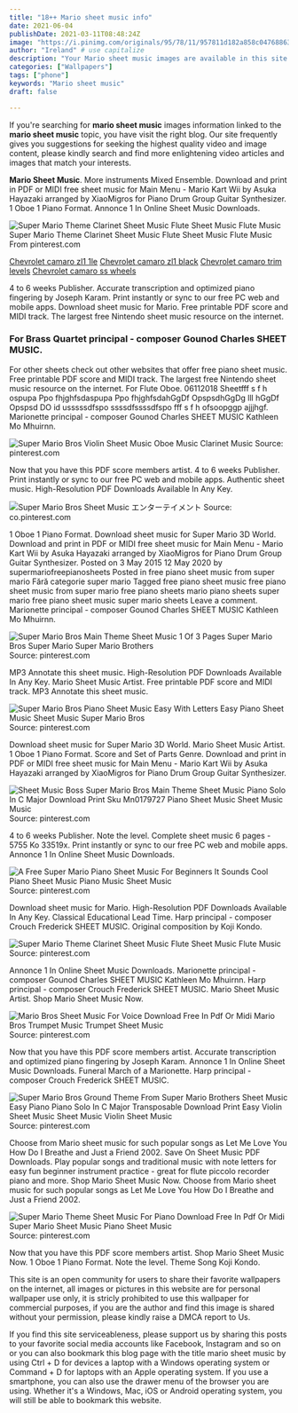 ```yaml
---
title: "18++ Mario sheet music info"
date: 2021-06-04
publishDate: 2021-03-11T08:48:24Z
image: "https://i.pinimg.com/originals/95/78/11/957811d182a858c04768863cd4495c28.png"
author: "Ireland" # use capitalize
description: "Your Mario sheet music images are available in this site. Mario sheet music are a topic that is being searched for and liked by netizens today. You can Find and Download the Mario sheet music files here. Download all free vectors."
categories: ["Wallpapers"]
tags: ["phone"]
keywords: "Mario sheet music"
draft: false

---
```


If you're searching for **mario sheet music** images information linked to the **mario sheet music** topic, you have visit the right  blog.  Our site frequently  gives you  suggestions  for seeking  the highest  quality video and image  content, please kindly search and find more enlightening video articles and images  that match your interests.

**Mario Sheet Music**. More instruments Mixed Ensemble. Download and print in PDF or MIDI free sheet music for Main Menu - Mario Kart Wii by Asuka Hayazaki arranged by XiaoMigros for Piano Drum Group Guitar Synthesizer. 1 Oboe 1 Piano Format. Annonce 1 In Online Sheet Music Downloads.

![Super Mario Theme Clarinet Sheet Music Flute Sheet Music Flute Music](https://i.pinimg.com/originals/fb/0b/61/fb0b6140efe25012eb3c2a0adfde10ce.png "Super Mario Theme Clarinet Sheet Music Flute Sheet Music Flute Music")
Super Mario Theme Clarinet Sheet Music Flute Sheet Music Flute Music From pinterest.com

[Chevrolet camaro zl1 1le](/chevrolet-camaro-zl1-1le/)
[Chevrolet camaro zl1 black](/chevrolet-camaro-zl1-black/)
[Chevrolet camaro trim levels](/chevrolet-camaro-trim-levels/)
[Chevrolet camaro ss wheels](/chevrolet-camaro-ss-wheels/)

4 to 6 weeks Publisher. Accurate transcription and optimized piano fingering by Joseph Karam. Print instantly or sync to our free PC web and mobile apps. Download sheet music for Mario. Free printable PDF score and MIDI track. The largest free Nintendo sheet music resource on the internet.

### For Brass Quartet principal - composer Gounod Charles SHEET MUSIC.

For other sheets check out other websites that offer free piano sheet music. Free printable PDF score and MIDI track. The largest free Nintendo sheet music resource on the internet. For Flute Oboe. 06112018 Sheetfff s f h ospupa Ppo fhjghfsdaspupa Ppo fhjghfsdahGgDf OpspsdhGgDg lll hGgDf Opspsd DO id usssssdfspo ssssdfssssdfspo fff s f h ofsoopggp ajjjhgf. Marionette principal - composer Gounod Charles SHEET MUSIC Kathleen Mo Mhuirnn.


![Super Mario Bros Violin Sheet Music Oboe Music Clarinet Music](https://i.pinimg.com/originals/e9/21/49/e92149f670904147ca1ceb7ba196b2e0.png "Super Mario Bros Violin Sheet Music Oboe Music Clarinet Music")
Source: pinterest.com

Now that you have this PDF score members artist. 4 to 6 weeks Publisher. Print instantly or sync to our free PC web and mobile apps. Authentic sheet music. High-Resolution PDF Downloads Available In Any Key.

![Super Mario Bros Sheet Music エンターテイメント](https://i.pinimg.com/originals/33/3f/b9/333fb9282b3717d45715587d2888935e.jpg "Super Mario Bros Sheet Music エンターテイメント")
Source: co.pinterest.com

1 Oboe 1 Piano Format. Download sheet music for Super Mario 3D World. Download and print in PDF or MIDI free sheet music for Main Menu - Mario Kart Wii by Asuka Hayazaki arranged by XiaoMigros for Piano Drum Group Guitar Synthesizer. Posted on 3 May 2015 12 May 2020 by supermariofreepianosheets Posted in free piano sheet music from super mario Fără categorie super mario Tagged free piano sheet music free piano sheet music from super mario free piano sheets mario piano sheets super mario free piano sheet music super mario sheets Leave a comment. Marionette principal - composer Gounod Charles SHEET MUSIC Kathleen Mo Mhuirnn.

![Super Mario Bros Main Theme Sheet Music 1 Of 3 Pages Super Mario Bros Super Mario Super Mario Brothers](https://i.pinimg.com/originals/6c/97/a8/6c97a8f2fd6490eb79b50206efe87aae.png "Super Mario Bros Main Theme Sheet Music 1 Of 3 Pages Super Mario Bros Super Mario Super Mario Brothers")
Source: pinterest.com

MP3 Annotate this sheet music. High-Resolution PDF Downloads Available In Any Key. Mario Sheet Music Artist. Free printable PDF score and MIDI track. MP3 Annotate this sheet music.

![Super Mario Bros Piano Sheet Music Easy With Letters Easy Piano Sheet Music Sheet Music Super Mario Bros](https://i.pinimg.com/originals/de/89/51/de8951e7c351b474010da504f434a95b.jpg "Super Mario Bros Piano Sheet Music Easy With Letters Easy Piano Sheet Music Sheet Music Super Mario Bros")
Source: pinterest.com

Download sheet music for Super Mario 3D World. Mario Sheet Music Artist. 1 Oboe 1 Piano Format. Score and Set of Parts Genre. Download and print in PDF or MIDI free sheet music for Main Menu - Mario Kart Wii by Asuka Hayazaki arranged by XiaoMigros for Piano Drum Group Guitar Synthesizer.

![Sheet Music Boss Super Mario Bros Main Theme Sheet Music Piano Solo In C Major Download Print Sku Mn0179727 Piano Sheet Music Sheet Music Music](https://i.pinimg.com/originals/27/95/c3/2795c32d76d4dde68c0f36e6dc2d079e.gif "Sheet Music Boss Super Mario Bros Main Theme Sheet Music Piano Solo In C Major Download Print Sku Mn0179727 Piano Sheet Music Sheet Music Music")
Source: pinterest.com

4 to 6 weeks Publisher. Note the level. Complete sheet music 6 pages - 5755 Ko 33519x. Print instantly or sync to our free PC web and mobile apps. Annonce 1 In Online Sheet Music Downloads.

![A Free Super Mario Piano Sheet Music For Beginners It Sounds Cool Piano Sheet Music Piano Music Sheet Music](https://i.pinimg.com/originals/37/f9/f7/37f9f7f3199f19a2ab538e1db769a33d.png "A Free Super Mario Piano Sheet Music For Beginners It Sounds Cool Piano Sheet Music Piano Music Sheet Music")
Source: pinterest.com

Download sheet music for Mario. High-Resolution PDF Downloads Available In Any Key. Classical Educational Lead Time. Harp principal - composer Crouch Frederick SHEET MUSIC. Original composition by Koji Kondo.

![Super Mario Theme Clarinet Sheet Music Flute Sheet Music Flute Music](https://i.pinimg.com/originals/fb/0b/61/fb0b6140efe25012eb3c2a0adfde10ce.png "Super Mario Theme Clarinet Sheet Music Flute Sheet Music Flute Music")
Source: pinterest.com

Annonce 1 In Online Sheet Music Downloads. Marionette principal - composer Gounod Charles SHEET MUSIC Kathleen Mo Mhuirnn. Harp principal - composer Crouch Frederick SHEET MUSIC. Mario Sheet Music Artist. Shop Mario Sheet Music Now.

![Mario Bros Sheet Music For Voice Download Free In Pdf Or Midi Mario Bros Trumpet Music Trumpet Sheet Music](https://i.pinimg.com/originals/6d/86/68/6d8668faee4d05486b3911c83494599d.png "Mario Bros Sheet Music For Voice Download Free In Pdf Or Midi Mario Bros Trumpet Music Trumpet Sheet Music")
Source: pinterest.com

Now that you have this PDF score members artist. Accurate transcription and optimized piano fingering by Joseph Karam. Annonce 1 In Online Sheet Music Downloads. Funeral March of a Marionette. Harp principal - composer Crouch Frederick SHEET MUSIC.

![Super Mario Bros Ground Theme From Super Mario Brothers Sheet Music Easy Piano Piano Solo In C Major Transposable Download Print Easy Violin Sheet Music Sheet Music Violin Sheet Music](https://i.pinimg.com/originals/09/46/b2/0946b2600bc87c0c8022bf1ffedd55db.gif "Super Mario Bros Ground Theme From Super Mario Brothers Sheet Music Easy Piano Piano Solo In C Major Transposable Download Print Easy Violin Sheet Music Sheet Music Violin Sheet Music")
Source: pinterest.com

Choose from Mario sheet music for such popular songs as Let Me Love You How Do I Breathe and Just a Friend 2002. Save On Sheet Music PDF Downloads. Play popular songs and traditional music with note letters for easy fun beginner instrument practice - great for flute piccolo recorder piano and more. Shop Mario Sheet Music Now. Choose from Mario sheet music for such popular songs as Let Me Love You How Do I Breathe and Just a Friend 2002.

![Super Mario Theme Sheet Music For Piano Download Free In Pdf Or Midi Super Mario Sheet Music Piano Sheet Music](https://i.pinimg.com/originals/95/78/11/957811d182a858c04768863cd4495c28.png "Super Mario Theme Sheet Music For Piano Download Free In Pdf Or Midi Super Mario Sheet Music Piano Sheet Music")
Source: pinterest.com

Now that you have this PDF score members artist. Shop Mario Sheet Music Now. 1 Oboe 1 Piano Format. Note the level. Theme Song Koji Kondo.

This site is an open community for users to share their favorite wallpapers on the internet, all images or pictures in this website are for personal wallpaper use only, it is stricly prohibited to use this wallpaper for commercial purposes, if you are the author and find this image is shared without your permission, please kindly raise a DMCA report to Us.

If you find this site serviceableness, please support us by sharing this posts to your favorite social media accounts like Facebook, Instagram and so on or you can also bookmark this blog page with the title mario sheet music by using Ctrl + D for devices a laptop with a Windows operating system or Command + D for laptops with an Apple operating system. If you use a smartphone, you can also use the drawer menu of the browser you are using. Whether it's a Windows, Mac, iOS or Android operating system, you will still be able to bookmark this website.
